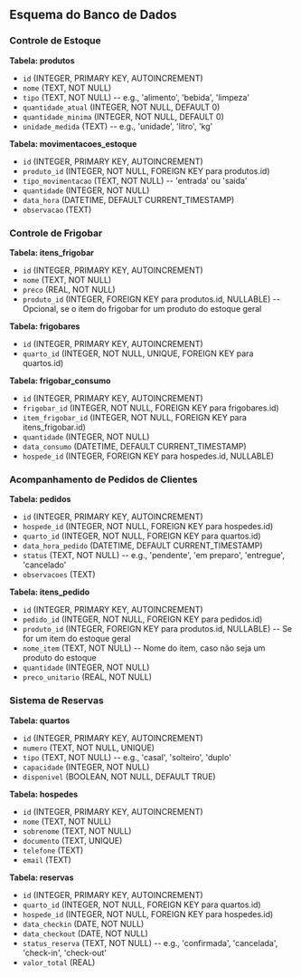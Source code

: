 ## Esquema do Banco de Dados

### Controle de Estoque

**Tabela: produtos**
- `id` (INTEGER, PRIMARY KEY, AUTOINCREMENT)
- `nome` (TEXT, NOT NULL)
- `tipo` (TEXT, NOT NULL) -- e.g., 'alimento', 'bebida', 'limpeza'
- `quantidade_atual` (INTEGER, NOT NULL, DEFAULT 0)
- `quantidade_minima` (INTEGER, NOT NULL, DEFAULT 0)
- `unidade_medida` (TEXT) -- e.g., 'unidade', 'litro', 'kg'

**Tabela: movimentacoes_estoque**
- `id` (INTEGER, PRIMARY KEY, AUTOINCREMENT)
- `produto_id` (INTEGER, NOT NULL, FOREIGN KEY para produtos.id)
- `tipo_movimentacao` (TEXT, NOT NULL) -- 'entrada' ou 'saida'
- `quantidade` (INTEGER, NOT NULL)
- `data_hora` (DATETIME, DEFAULT CURRENT_TIMESTAMP)
- `observacao` (TEXT)




### Controle de Frigobar

**Tabela: itens_frigobar**
- `id` (INTEGER, PRIMARY KEY, AUTOINCREMENT)
- `nome` (TEXT, NOT NULL)
- `preco` (REAL, NOT NULL)
- `produto_id` (INTEGER, FOREIGN KEY para produtos.id, NULLABLE) -- Opcional, se o item do frigobar for um produto do estoque geral

**Tabela: frigobares**
- `id` (INTEGER, PRIMARY KEY, AUTOINCREMENT)
- `quarto_id` (INTEGER, NOT NULL, UNIQUE, FOREIGN KEY para quartos.id)

**Tabela: frigobar_consumo**
- `id` (INTEGER, PRIMARY KEY, AUTOINCREMENT)
- `frigobar_id` (INTEGER, NOT NULL, FOREIGN KEY para frigobares.id)
- `item_frigobar_id` (INTEGER, NOT NULL, FOREIGN KEY para itens_frigobar.id)
- `quantidade` (INTEGER, NOT NULL)
- `data_consumo` (DATETIME, DEFAULT CURRENT_TIMESTAMP)
- `hospede_id` (INTEGER, FOREIGN KEY para hospedes.id, NULLABLE)




### Acompanhamento de Pedidos de Clientes

**Tabela: pedidos**
- `id` (INTEGER, PRIMARY KEY, AUTOINCREMENT)
- `hospede_id` (INTEGER, NOT NULL, FOREIGN KEY para hospedes.id)
- `quarto_id` (INTEGER, NOT NULL, FOREIGN KEY para quartos.id)
- `data_hora_pedido` (DATETIME, DEFAULT CURRENT_TIMESTAMP)
- `status` (TEXT, NOT NULL) -- e.g., 'pendente', 'em preparo', 'entregue', 'cancelado'
- `observacoes` (TEXT)

**Tabela: itens_pedido**
- `id` (INTEGER, PRIMARY KEY, AUTOINCREMENT)
- `pedido_id` (INTEGER, NOT NULL, FOREIGN KEY para pedidos.id)
- `produto_id` (INTEGER, FOREIGN KEY para produtos.id, NULLABLE) -- Se for um item do estoque geral
- `nome_item` (TEXT, NOT NULL) -- Nome do item, caso não seja um produto do estoque
- `quantidade` (INTEGER, NOT NULL)
- `preco_unitario` (REAL, NOT NULL)




### Sistema de Reservas

**Tabela: quartos**
- `id` (INTEGER, PRIMARY KEY, AUTOINCREMENT)
- `numero` (TEXT, NOT NULL, UNIQUE)
- `tipo` (TEXT, NOT NULL) -- e.g., 'casal', 'solteiro', 'duplo'
- `capacidade` (INTEGER, NOT NULL)
- `disponivel` (BOOLEAN, NOT NULL, DEFAULT TRUE)

**Tabela: hospedes**
- `id` (INTEGER, PRIMARY KEY, AUTOINCREMENT)
- `nome` (TEXT, NOT NULL)
- `sobrenome` (TEXT, NOT NULL)
- `documento` (TEXT, UNIQUE)
- `telefone` (TEXT)
- `email` (TEXT)

**Tabela: reservas**
- `id` (INTEGER, PRIMARY KEY, AUTOINCREMENT)
- `quarto_id` (INTEGER, NOT NULL, FOREIGN KEY para quartos.id)
- `hospede_id` (INTEGER, NOT NULL, FOREIGN KEY para hospedes.id)
- `data_checkin` (DATE, NOT NULL)
- `data_checkout` (DATE, NOT NULL)
- `status_reserva` (TEXT, NOT NULL) -- e.g., 'confirmada', 'cancelada', 'check-in', 'check-out'
- `valor_total` (REAL)


